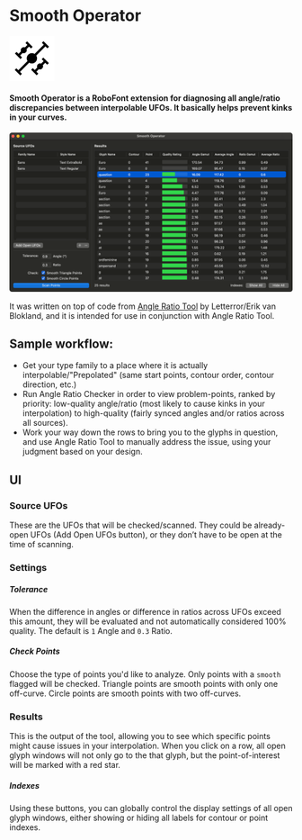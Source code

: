# Smooth Operator

<img src="./images/mechanic_icon.png"  width="80">

#### Smooth Operator is a RoboFont extension for diagnosing all angle/ratio discrepancies between interpolable UFOs. It basically helps prevent kinks in your curves.

<img src="./images/ui.png">

It was written on top of code from [Angle Ratio Tool](https://github.com/LettError/angleRatioTool) by Letterror/Erik van Blokland, and it is intended for use in conjunction with Angle Ratio Tool.

## Sample workflow:
- Get your type family to a place where it is actually interpolable/"Prepolated" (same start points, contour order, contour direction, etc.)
- Run Angle Ratio Checker in order to view problem-points, ranked by priority: low-quality angle/ratio (most likely to cause kinks in your interpolation) to high-quality (fairly synced angles and/or ratios across all sources).
- Work your way down the rows to bring you to the glyphs in question, and use Angle Ratio Tool to manually address the issue, using your judgment based on your design.


## UI

### Source UFOs
These are the UFOs that will be checked/scanned. They could be already-open UFOs (Add Open UFOs button), or they don’t have to be open at the time of scanning.

### Settings

##### Tolerance
When the difference in angles or difference in ratios across UFOs exceed this amount, they will be evaluated and not automatically considered 100% quality. The default is `1` Angle and `0.3` Ratio.

##### Check Points
Choose the type of points you'd like to analyze. Only points with a `smooth` flagged will be checked. Triangle points are smooth points with only one off-curve. Circle points are smooth points with two off-curves.

### Results
This is the output of the tool, allowing you to see which specific points might cause issues in your interpolation. When you click on a row, all open glyph windows will not only go to the that glyph, but the point-of-interest will be marked with a red star.

##### Indexes
Using these buttons, you can globally control the display settings of all open glyph windows, either showing or hiding all labels for contour or point indexes.
